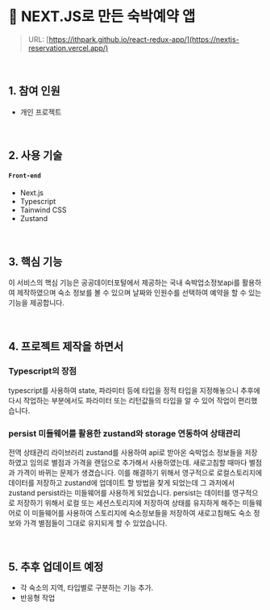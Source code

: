 
# :pushpin: NEXT.JS로 만든 숙박예약 앱
> URL: [https://ithpark.github.io/react-redux-app/](https://nextjs-reservation.vercel.app/)
> 

</br>

## 1. 참여 인원
- 개인 프로젝트 

</br>

## 2. 사용 기술
#### `Front-end`
  - Next.js
  - Typescript
  - Tainwind CSS
  - Zustand

</br>

## 3. 핵심 기능
이 서비스의 핵심 기능은 공공데이터포털에서 제공하는 국내 숙박업소정보api를 활용하여 제작하였으며 숙소 정보를 볼 수 있으며 날짜와 인원수를 선택하여 예약을 할 수 있는 기능을 제공합니다.


<br/>

## 4. 프로젝트 제작을 하면서 
### Typescript의 장점
typescript를 사용하여 state, 파라미터 등에 타입을 정적 타입을 지정해놓으니 추후에 다시 작업하는 부분에서도 파라미터 또는 리턴값들의 타입을 알 수 있어 작업이 편리했습니다.

### persist 미들웨어를 활용한 zustand와 storage 연동하여 상태관리
전역 상태관리 라이브러리 zustand를 사용하여 api로 받아온 숙박업소 정보들을 저장하였고 임의로 별점과 가격을 랜덤으로 추가해서 사용하였는데. 새로고침할 때마다 별점과 가격이 바뀌는 문제가 생겼습니다. 이를 해결하기 위해서 영구적으로 로컬스토리지에 데이터를 저장하고 zustand에 업데이트 할 방법을 찾게 되었는데 그 과저에서 zustand persist라는 미들웨어를 사용하게 되었습니다. persist는 데이터를 영구적으로 저장하기 위해서 
로컬 또는 세션스토리지에 저장하여 상태를 유지하게 해주는 미들웨어로 이 미들웨어를 사용하여 스토리지에 숙소정보들을 저장하여 새로고침해도 숙소 정보와 가격 별점들이 그대로 유지되게 할 수 있었습니다.



<br/>

## 5. 추후 업데이트 예정

- 각 숙소의 지역, 타입별로 구분하는 기능 추가.
- 반응형 작업
  

  




